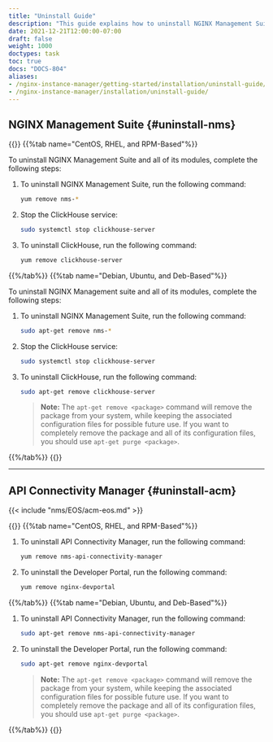 ```yaml
---
title: "Uninstall Guide"
description: "This guide explains how to uninstall NGINX Management Suite, including Instance Manager and API Connectivity Manager."
date: 2021-12-21T12:00:00-07:00
draft: false 
weight: 1000 
doctypes: task
toc: true
docs: "DOCS-804"
aliases:
- /nginx-instance-manager/getting-started/installation/uninstall-guide/
- /nginx-instance-manager/installation/uninstall-guide/
---
```



## NGINX Management Suite {#uninstall-nms}

{{<tabs name="uninstall_nms">}}
{{%tab name="CentOS, RHEL, and RPM-Based"%}}

To uninstall NGINX Management Suite and all of its modules, complete the following steps:

1. To uninstall NGINX Management Suite, run the following command:

   ```bash
   yum remove nms-*
   ```

2. Stop the ClickHouse service:

   ```bash
   sudo systemctl stop clickhouse-server
   ```

3. To uninstall ClickHouse, run the following command:

   ```bash
   yum remove clickhouse-server
   ```

{{%/tab%}}
{{%tab name="Debian, Ubuntu, and Deb-Based"%}}

To uninstall NGINX Management suite and all of its modules, complete the following steps:

1. To uninstall NGINX Management Suite, run the following command:

   ```bash
   sudo apt-get remove nms-*
   ```

2. Stop the ClickHouse service:

   ```bash
   sudo systemctl stop clickhouse-server
   ```

3. To uninstall ClickHouse, run the following command:

   ```bash
   sudo apt-get remove clickhouse-server
   ```

   > **Note:** The `apt-get remove <package>` command will remove the package from your system, while keeping the associated configuration files for possible future use. If you want to completely remove the package and all of its configuration files, you should use `apt-get purge <package>`.


{{%/tab%}}
{{</tabs>}}

---

## API Connectivity Manager {#uninstall-acm}

{{< include "nms/EOS/acm-eos.md" >}}

{{<tabs name="uninstall_acm">}}
{{%tab name="CentOS, RHEL, and RPM-Based"%}}

1. To uninstall API Connectivity Manager, run the following command:

   ```bash
   yum remove nms-api-connectivity-manager
   ```

2. To uninstall the Developer Portal, run the following command:

   ```bash
   yum remove nginx-devportal
   ```

{{%/tab%}}
{{%tab name="Debian, Ubuntu, and Deb-Based"%}}

1. To uninstall API Connectivity Manager, run the following command:

   ```bash
   sudo apt-get remove nms-api-connectivity-manager
   ```

2. To uninstall the Developer Portal, run the following command:

   ```bash
   sudo apt-get remove nginx-devportal
   ```

   > **Note:** The `apt-get remove <package>` command will remove the package from your system, while keeping the associated configuration files for possible future use. If you want to completely remove the package and all of its configuration files, you should use `apt-get purge <package>`.

{{%/tab%}}
{{</tabs>}}